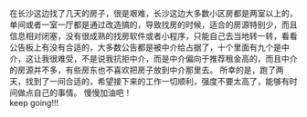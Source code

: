 在长沙这边找了几天的房子，很是艰难，长沙这边大多数小区房都是两室以上的，单间或者一室一厅都是通过改造搞的，导致找房的时候，适合的房源特别少，而且信息相对闭塞，没有很成熟的找房软件或者小程序，只能自己去当地转一转，看看公告板上有没有合适的，大多数公告都是被中介给占据了，十个里面有九个是中介，这让我很难受，不是说我抗拒中介，而是中介偏向于推荐租金高的，而且中介的房源并不多，有些房东也不喜欢把房子放到中介那里去。
所幸的是，跑了两天，找到了一间合适的，希望接下来的工作一切顺利，强度不要太高了，能够有时间做点自己的事情。
慢慢加油吧！  
keep going!!!
